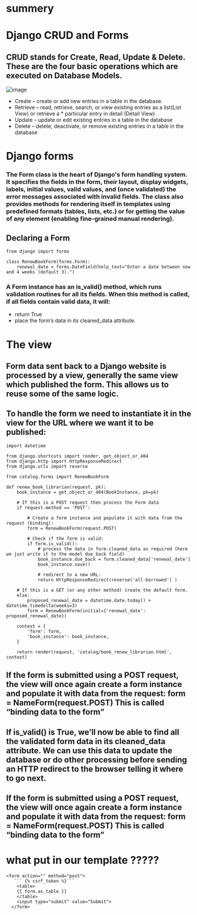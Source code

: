 # summery 
# Django CRUD and Forms
## CRUD stands for Create, Read, Update & Delete. These are the four basic operations which are executed on Database Models.
![image](https://www.dorusomcutean.com/wp-content/uploads/2020/03/crud.jpg)

- Create – create or add new entries in a table in the database.
- Retrieve – read, retrieve, search, or view existing entries as a list(List View) or retrieve a * particular entry in detail (Detail View)
- Update – update or edit existing entries in a table in the database
- Delete – delete, deactivate, or remove existing entries in a table in the database
# Django forms
### The Form class is the heart of Django's form handling system. It specifies the fields in the form, their layout, display widgets, labels, initial values, valid values, and (once validated) the error messages associated with invalid fields. The class also provides methods for rendering itself in templates using predefined formats (tables, lists, etc.) or for getting the value of any element (enabling fine-grained manual rendering).
## Declaring a Form
```
from django import forms

class RenewBookForm(forms.Form):
    renewal_date = forms.DateField(help_text="Enter a date between now and 4 weeks (default 3).")
```
### A Form instance has an is_valid() method, which runs validation routines for all its fields. When this method is called, if all fields contain valid data, it will:

- return True
- place the form’s data in its cleaned_data attribute.

# The view
## Form data sent back to a Django website is processed by a view, generally the same view which published the form. This allows us to reuse some of the same logic.

## To handle the form we need to instantiate it in the view for the URL where we want it to be published:
```
import datetime

from django.shortcuts import render, get_object_or_404
from django.http import HttpResponseRedirect
from django.urls import reverse

from catalog.forms import RenewBookForm

def renew_book_librarian(request, pk):
    book_instance = get_object_or_404(BookInstance, pk=pk)

    # If this is a POST request then process the Form data
    if request.method == 'POST':

        # Create a form instance and populate it with data from the request (binding):
        form = RenewBookForm(request.POST)

        # Check if the form is valid:
        if form.is_valid():
            # process the data in form.cleaned_data as required (here we just write it to the model due_back field)
            book_instance.due_back = form.cleaned_data['renewal_date']
            book_instance.save()

            # redirect to a new URL:
            return HttpResponseRedirect(reverse('all-borrowed') )

    # If this is a GET (or any other method) create the default form.
    else:
        proposed_renewal_date = datetime.date.today() + datetime.timedelta(weeks=3)
        form = RenewBookForm(initial={'renewal_date': proposed_renewal_date})

    context = {
        'form': form,
        'book_instance': book_instance,
    }

    return render(request, 'catalog/book_renew_librarian.html', context)
```

## If the form is submitted using a POST request, the view will once again create a form instance and populate it with data from the request: form = NameForm(request.POST) This is called “binding data to the form”
## If is_valid() is True, we’ll now be able to find all the validated form data in its cleaned_data attribute. We can use this data to update the database or do other processing before sending an HTTP redirect to the browser telling it where to go next. 
## If the form is submitted using a POST request, the view will once again create a form instance and populate it with data from the request: form = NameForm(request.POST) This is called “binding data to the form”
# what put in our template ?????
```
<form action="" method="post">
   ``` {% csrf_token %}```
    <table>
    {{ form.as_table }}
    </table>
    <input type="submit" value="Submit">
  </form>
```






























